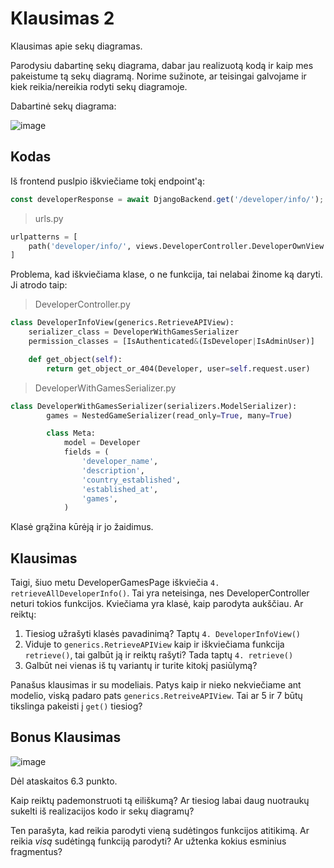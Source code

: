 # Klausimas 2

Klausimas apie sekų diagramas.

Parodysiu dabartinę sekų diagrama, dabar jau realizuotą kodą ir kaip mes pakeistume tą sekų diagramą. Norime sužinote, ar teisingai galvojame ir kiek reikia/nereikia rodyti sekų diagramoje.

Dabartinė sekų diagrama:

![image](https://github.com/user-attachments/assets/e88efec2-3608-4534-9150-6d4e88f7ac4c)

## Kodas

Iš frontend puslpio iškviečiame tokį endpoint'ą:
```ts
const developerResponse = await DjangoBackend.get('/developer/info/');
```

> urls.py
```python
urlpatterns = [
    path('developer/info/', views.DeveloperController.DeveloperOwnView.as_view()),
]
```

Problema, kad iškviečiama klase, o ne funkcija, tai nelabai žinome ką daryti. Ji atrodo taip:

> DeveloperController.py
```python
class DeveloperInfoView(generics.RetrieveAPIView):
    serializer_class = DeveloperWithGamesSerializer
    permission_classes = [IsAuthenticated&(IsDeveloper|IsAdminUser)]

    def get_object(self):
        return get_object_or_404(Developer, user=self.request.user)
```
> DeveloperWithGamesSerializer.py
```python
class DeveloperWithGamesSerializer(serializers.ModelSerializer):
        games = NestedGameSerializer(read_only=True, many=True)

        class Meta:
            model = Developer
            fields = (
                'developer_name',
                'description',
                'country_established',
                'established_at',
                'games',
            )
```

Klasė grąžina kūrėją ir jo žaidimus.

## Klausimas

Taigi, šiuo metu DeveloperGamesPage iškviečia `4. retrieveAllDeveloperInfo()`. Tai yra neteisinga, nes DeveloperController neturi tokios funkcijos. Kviečiama yra klasė, kaip parodyta aukščiau.
Ar reiktų:
1. Tiesiog užrašyti klasės pavadinimą? Taptų `4. DeveloperInfoView()`
2. Viduje to `generics.RetrieveAPIView` kaip ir iškviečiama funkcija `retrieve()`, tai galbūt ją ir reiktų rašyti? Tada taptų `4. retrieve()`
3. Galbūt nei vienas iš tų variantų ir turite kitokį pasiūlymą?

Panašus klausimas ir su modeliais. Patys kaip ir nieko nekviečiame ant modelio, viską padaro pats `generics.RetreiveAPIView`. Tai ar 5 ir 7 būtų tikslinga pakeisti į `get()` tiesiog?

## Bonus Klausimas

![image](https://github.com/user-attachments/assets/c0b50605-3413-4b0d-be01-b56add2943ff)

Dėl ataskaitos 6.3 punkto.

Kaip reiktų pademonstruoti tą eiliškumą? Ar tiesiog labai daug nuotraukų sukelti iš realizacijos kodo ir sekų diagramų?

Ten parašyta, kad reikia parodyti vieną sudėtingos funkcijos atitikimą. Ar reikia *visą* sudėtingą funkciją parodyti? Ar užtenka kokius esminius fragmentus?

